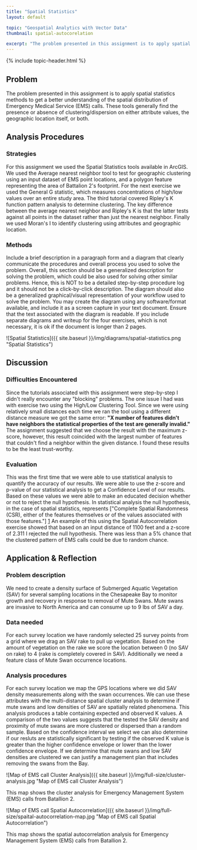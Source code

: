 ```yaml
---
title: "Spatial Statistics"
layout: default

topic: "Geospatial Analytics with Vector Data"
thumbnail: spatial-autocorelation

excerpt: "The problem presented in this assignment is to apply spatial statistics methods to get a better understanding of the spatial distribution of Emergency Medical Service (EMS) calls.  These tools generally find the presence or absence of clustering/dispersion on either attribute values, the geographic location itself, or both."
---
```


{% include topic-header.html %}

## Problem

The problem presented in this assignment is to apply spatial statistics methods to get a better understanding of the spatial distribution of Emergency Medical Service (EMS) calls.  These tools generally find the presence or absence of clustering/dispersion on either attribute values, the geographic location itself, or both.

## Analysis Procedures

### Strategies

For this assignment we used the Spatial Statistics tools available in ArcGIS.  We used the Average nearest neighbor tool to test for geographic clustering using an input dataset of EMS point locations, and a polygon feature representing the area of Battalion 2's footprint.  For the next exercise we used the General G statistic, which measures concentrations of high/low values over an entire study area.  The third tutorial covered Ripley's K function pattern analysis to determine clustering.  The key difference between the average nearest neighbor and Ripley's K is that the latter tests against all points in the dataset rather than just the nearest neighbor.  Finally we used Moran's I to identify clustering using attributes and geographic location.

### Methods 

Include a brief description in a paragraph form and a diagram that clearly communicate the procedures and overall process you used to solve the problem. Overall, this section should be a generalized description for solving the problem, which could be also used for solving other similar problems. Hence, this is NOT to be a detailed step-by-step procedure log and it should not be a click-by-click description. The diagram should also be a generalized graphical/visual representation of your workflow used to solve the problem. You may create the diagram using any software/format available, and include it as a screen capture in your text document. Ensure that the text associated with the diagram is readable. If you include separate diagrams and writeup for the four exercises, which is not necessary, it is ok if the document is longer than 2 pages.

![Spatial Statistics]({{ site.baseurl }}/img/diagrams/spatial-statistics.png "Spatial Statistics")

## Discussion

### Difficulties Encountered

Since the tutorials associated with this assignment were step-by-step I didn't really encounter any "blocking" problems.  The one issue I had was with exercise two using the High/Low Clustering Tool.  Since we were using relatively small distances each time we ran the tool using a different distance measure we got the same error: **"X number of features didn't have neighbors the statistical properties of the test are generally invalid."**  The assignment suggested that we choose the result with the maximum z-score, however, this result coincided with the largest number of features that couldn't find a neighbor within the given distance.  I found these results to be the least trust-worthy.

### Evaluation

This was the first time that we were able to use statistical analysis to quantify the accuracy of our results.  We were able to use the z-score and p-value of our statistical analysis to get a Confidence Level of our results.  Based on these values we were able to make an educated decision whether or not to reject the null hypothesis.  In statistical analysis the null hypothesis, in the case of spatial statistics, represents ["Complete Spatial Randomness (CSR), either of the features themselves or of the values associated with those features."] [1]  An example of this using the Spatial Autocorrelation exercise showed that based on an input distance of 1100 feet and a z-score of 2.311 I rejected the null hypothesis.  There was less than a 5% chance that the clustered pattern of EMS calls could be due to random chance.
  
## Application &amp; Reflection

### Problem description

We need to create a density surface of Submerged Aquatic Vegetation (SAV) for several sampling locations in the Chesapeake Bay to monitor growth and recovery in response to removal of Mute Swans.  Mute swans are invasive to North America and can consume up to 9 lbs of SAV a day.

### Data needed

For each survey location we have randomly selected 25 survey points from a grid where we drag an SAV rake to pull up vegetation.  Based on the amount of vegetation on the rake we score the location between 0 (no SAV on rake) to 4 (rake is completely covered in SAV).  Additionally we need a feature class of Mute Swan occurrence locations.

### Analysis procedures

For each survey location we map the GPS locations where we did SAV density measurements along with the swan occurrences.  We can use these attributes with the multi-distance spatial cluster analysis to determine if mute swans and low densities of SAV are spatially related phenomena.  This analysis produces a table containing expected and observed K values.  A comparison of the two values suggests that the tested the SAV density and proximity of mute swans are more clustered or dispersed than a random sample.  Based on the confidence interval we select we can also determine if our resluts are statistically significant by testing if the observed K value is greater than the higher confidence envelope or lower than the lower confidence envelope.  If we determine that mute swans and low SAV densities are clustered we can justify a management plan that includes removing the swans from the Bay.

![Map of EMS call Cluster Analysis]({{ site.baseurl }}/img/full-size/cluster-analysis.jpg "Map of EMS call Cluster Analysis")

This map shows the cluster analysis for Emergency Management System (EMS) calls from Batallion 2.

![Map of EMS call Spatial Autocorrelation]({{ site.baseurl }}/img/full-size/spaital-autocorrelation-map.jpg "Map of EMS call Spatial Autocorrelation")

This map shows the spatial autocorrelation analysis for Emergency Management System (EMS) calls from Batallion 2.

[1]: http://resources.arcgis.com/en/help/main/10.2/index.html#//005p00000006000000 "ArcGIS Resources: What is a z-score? What is a p-value?"
